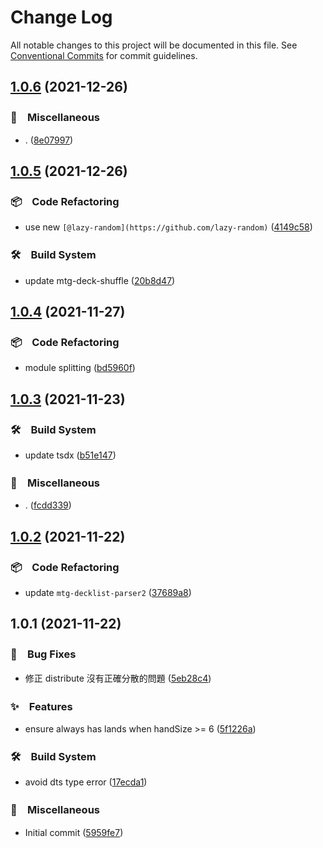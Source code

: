 # Change Log

All notable changes to this project will be documented in this file.
See [Conventional Commits](https://conventionalcommits.org) for commit guidelines.

## [1.0.6](https://github.com/bluelovers/ws-mtg/compare/mtg-deck-shuffle@1.0.5...mtg-deck-shuffle@1.0.6) (2021-12-26)


### 🔖　Miscellaneous

* . ([8e07997](https://github.com/bluelovers/ws-mtg/commit/8e0799706e6956fbb8ed93ae70ec821d42149edc))





## [1.0.5](https://github.com/bluelovers/ws-mtg/compare/mtg-deck-shuffle@1.0.4...mtg-deck-shuffle@1.0.5) (2021-12-26)


### 📦　Code Refactoring

* use new `[@lazy-random](https://github.com/lazy-random)` ([4149c58](https://github.com/bluelovers/ws-mtg/commit/4149c58da688ac5c840dc630a79294553cec828a))


### 🛠　Build System

* update mtg-deck-shuffle ([20b8d47](https://github.com/bluelovers/ws-mtg/commit/20b8d4723d434d048460709a54923508d94eb941))





## [1.0.4](https://github.com/bluelovers/ws-mtg/compare/mtg-deck-shuffle@1.0.3...mtg-deck-shuffle@1.0.4) (2021-11-27)


### 📦　Code Refactoring

* module splitting ([bd5960f](https://github.com/bluelovers/ws-mtg/commit/bd5960f5b770d5f4419a02c29f8fe78ed948616e))





## [1.0.3](https://github.com/bluelovers/ws-mtg/compare/mtg-deck-shuffle@1.0.2...mtg-deck-shuffle@1.0.3) (2021-11-23)


### 🛠　Build System

* update tsdx ([b51e147](https://github.com/bluelovers/ws-mtg/commit/b51e1470283e9fdf07ce0649b3a06cdadd98716e))


### 🔖　Miscellaneous

* . ([fcdd339](https://github.com/bluelovers/ws-mtg/commit/fcdd339b0ae80b7bda8c3f410a325ab10c868b0c))





## [1.0.2](https://github.com/bluelovers/ws-mtg/compare/mtg-deck-shuffle@1.0.1...mtg-deck-shuffle@1.0.2) (2021-11-22)


### 📦　Code Refactoring

* update `mtg-decklist-parser2` ([37689a8](https://github.com/bluelovers/ws-mtg/commit/37689a839e62b98a44d9e9e263f2ef3f326644f2))





## 1.0.1 (2021-11-22)


### 🐛　Bug Fixes

* 修正 distribute 沒有正確分散的問題 ([5eb28c4](https://github.com/bluelovers/ws-mtg/commit/5eb28c4e63fe40d02a9f38775e559074866860d5))


### ✨　Features

* ensure always has lands when handSize >= 6 ([5f1226a](https://github.com/bluelovers/ws-mtg/commit/5f1226ae89e3a472ac04ad750fc84f5da99ee0d0))


### 🛠　Build System

* avoid dts type error ([17ecda1](https://github.com/bluelovers/ws-mtg/commit/17ecda1f480d5565f585b683497a020bbc447db7))


### 🔖　Miscellaneous

* Initial commit ([5959fe7](https://github.com/bluelovers/ws-mtg/commit/5959fe7c1d8e6bfe32b0e14c1a4d5c8ff890e38d))
